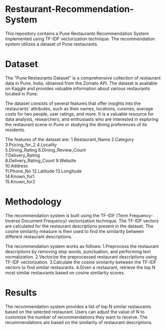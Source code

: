 # Restaurant-Recommendation-System
This repository contains a Pune Restaurants Recommendation System implemented using TF-IDF vectorization technique. The recommendation system utilizes a dataset of Pune restaurants.
# Dataset
The "Pune Restaurants Dataset" is a comprehensive collection of restaurant data in Pune, India, obtained from the Zomato API. The dataset is available on Kaggle and provides valuable information about various restaurants located in Pune.

The dataset consists of several features that offer insights into the restaurants' attributes, such as their names, locations, cuisines, average costs for two people, user ratings, and more. It is a valuable resource for data analysts, researchers, and enthusiasts who are interested in exploring the restaurant scene in Pune or studying the dining preferences of its residents.

The features of the dataset are:
1.Restaurant_Name
2.Category	
3.Pricing_for_2	
4.Locality	
5.Dining_Rating	
6.Dining_Review_Count	
7.Delivery_Rating	
8.Delivery_Rating_Count	
9.Website	
10.Address	
11.Phone_No	
12.Latitude	
13.Longitude	
14.Known_for1	
15.Known_for2

# Methodology
The recommendation system is built using the TF-IDF (Term Frequency-Inverse Document Frequency) vectorization technique. The TF-IDF vectors are calculated for the restaurant descriptions present in the dataset. The cosine similarity measure is then used to find the similarity between different restaurant descriptions.

The recommendation system works as follows:
 1.Preprocess the restaurant descriptions by removing stop words, punctuation, and performing text normalization.
 2.Vectorize the preprocessed restaurant descriptions using TF-IDF vectorization.
 3.Calculate the cosine similarity between the TF-IDF vectors to find similar restaurants.
 4.Given a restaurant, retrieve the top N most similar restaurants based on cosine similarity scores.

# Results
The recommendation system provides a list of top N similar restaurants based on the selected restaurant. Users can adjust the value of N to customize the number of recommendations they want to receive. The recommendations are based on the similarity of restaurant descriptions.





